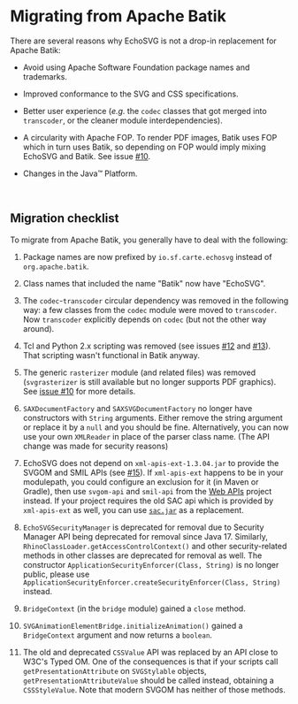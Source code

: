 # Migrating from Apache Batik

 There are several reasons why EchoSVG is not a drop-in replacement for Apache
Batik:

- Avoid using Apache Software Foundation package names and trademarks.

- Improved conformance to the SVG and CSS specifications.

- Better user experience (_e.g._ the `codec` classes that got merged into
  `transcoder`, or the cleaner module interdependencies).

- A circularity with Apache FOP. To render PDF images, Batik uses FOP which in
  turn uses Batik, so depending on FOP would imply mixing EchoSVG and Batik. See
  issue [#10](https://github.com/css4j/echosvg/issues/10).

- Changes in the Java™ Platform.

<br/>

## Migration checklist

 To migrate from Apache Batik, you generally have to deal with the following:

1) Package names are now prefixed by `io.sf.carte.echosvg` instead of
   `org.apache.batik`.

2) Class names that included the name "Batik" now have "EchoSVG".

3) The `codec`-`transcoder` circular dependency was removed in the following way:
   a few classes from the `codec` module were moved to `transcoder`. Now
   `transcoder` explicitly depends on `codec` (but not the other way around).

4) Tcl and Python 2.x scripting was removed (see issues [#12](https://github.com/css4j/echosvg/issues/12)
   and [#13](https://github.com/css4j/echosvg/issues/13)). That scripting wasn't
   functional in Batik anyway.

5) The generic `rasterizer` module (and related files) was removed (`svgrasterizer`
   is still available but no longer supports PDF graphics). See [issue #10](https://github.com/css4j/echosvg/issues/10)
   for more details.

6) `SAXDocumentFactory` and `SAXSVGDocumentFactory` no longer have constructors
   with `String` arguments. Either remove the string argument or replace it by a
   `null` and you should be fine. Alternatively, you can now use your own
   `XMLReader` in place of the parser class name. (The API change was made for
   security reasons)

7) EchoSVG does not depend on `xml-apis-ext-1.3.04.jar` to provide the SVGOM and
   SMIL APIs (see [#15](https://github.com/css4j/echosvg/issues/15)).
   If `xml-apis-ext` happens to be in your modulepath, you could configure an
   exclusion for it (in Maven or Gradle), then use `svgom-api` and `smil-api`
   from the [Web APIs](https://github.com/css4j/web-apis) project instead. If
   your project requires the old SAC api which is provided by `xml-apis-ext` as
   well, you can use [`sac.jar`](https://mvnrepository.com/artifact/org.w3c.css/sac)
   as a replacement.

8) `EchoSVGSecurityManager` is deprecated for removal due to Security Manager
   API being deprecated for removal since Java 17. Similarly,
   `RhinoClassLoader.getAccessControlContext()` and other security-related
   methods in other classes are deprecated for removal as well. The constructor
   `ApplicationSecurityEnforcer(Class, String)` is no longer public, please use
   `ApplicationSecurityEnforcer.createSecurityEnforcer(Class, String)` instead.

9) `BridgeContext` (in the `bridge` module) gained a `close` method.

10) `SVGAnimationElementBridge.initializeAnimation()` gained a `BridgeContext`
   argument and now returns a `boolean`.

11) The old and deprecated `CSSValue` API was replaced by an API close to W3C's
   Typed OM. One of the consequences is that if your scripts call `getPresentationAttribute`
   on `SVGStylable` objects, `getPresentationAttributeValue` should be called
   instead, obtaining a `CSSStyleValue`. Note that modern SVGOM has neither of
   those methods.
